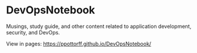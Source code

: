 # DevOpsNotebook
Musings, study guide, and other content related to application development, security, and DevOps. 

View in pages: https://ppottorff.github.io/DevOpsNotebook/
